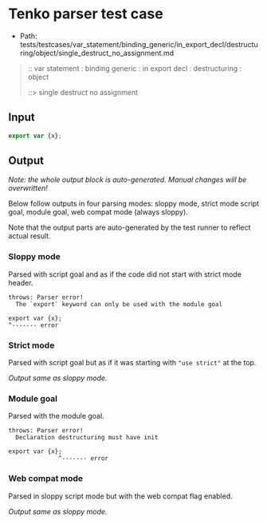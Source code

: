 # Tenko parser test case

- Path: tests/testcases/var_statement/binding_generic/in_export_decl/destructuring/object/single_destruct_no_assignment.md

> :: var statement : binding generic : in export decl : destructuring : object
>
> ::> single destruct no assignment

## Input


`````js
export var {x};
`````

## Output

_Note: the whole output block is auto-generated. Manual changes will be overwritten!_

Below follow outputs in four parsing modes: sloppy mode, strict mode script goal, module goal, web compat mode (always sloppy).

Note that the output parts are auto-generated by the test runner to reflect actual result.

### Sloppy mode

Parsed with script goal and as if the code did not start with strict mode header.

`````
throws: Parser error!
  The `export` keyword can only be used with the module goal

export var {x};
^------- error
`````

### Strict mode

Parsed with script goal but as if it was starting with `"use strict"` at the top.

_Output same as sloppy mode._

### Module goal

Parsed with the module goal.

`````
throws: Parser error!
  Declaration destructuring must have init

export var {x};
              ^------- error
`````


### Web compat mode

Parsed in sloppy script mode but with the web compat flag enabled.

_Output same as sloppy mode._
